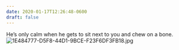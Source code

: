 ```yaml
---
date: 2020-01-17T12:26:48-0600
draft: false
---
```




He’s only calm when he gets to sit next to you and chew on a bone. ![1E484777-D5F8-44D1-9BCE-F23F6DF3FB18.jpg](https://ianwhitney.micro.blog/uploads/2020/c83b4e7182.jpg)




